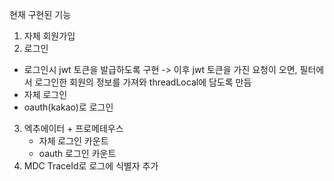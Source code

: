 현재 구현된 기능
1. 자체 회원가입
2. 로그인
  - 로그인시 jwt 토큰을 발급하도록 구현 -> 이후 jwt 토큰을 가진 요청이 오면, 필터에서 로그인한 회원의 정보를 가져와 threadLocal에 담도록 만듬
  - 자체 로그인
  - oauth(kakao)로 로그인
3. 엑추에이터 + 프로메테우스
   - 자체 로그인 카운트
   - oauth 로그인 카운트
4. MDC TraceId로 로그에 식별자 추가
